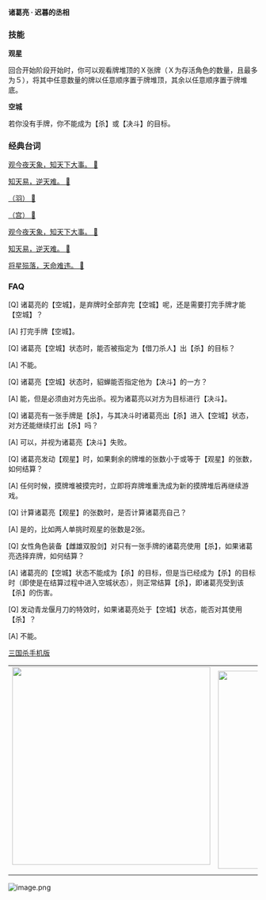 
#### 诸葛亮 · 迟暮的丞相  

### 技能

**观星**

回合开始阶段开始时，你可以观看牌堆顶的Ｘ张牌（Ｘ为存活角色的数量，且最多为５），将其中任意数量的牌以任意顺序置于牌堆顶，其余以任意顺序置于牌堆底。

**空城**

若你没有手牌，你不能成为【杀】或【决斗】的目标。

### 经典台词


[观今夜天象，知天下大事。 🎵](char_shu004_dub_ability1_1.mp3)

[知天易，逆天难。 🎵](char_shu004_dub_ability1_2.mp3)

[（羽） 🎵](char_shu004_dub_ability2_1.mp3)

[（宫） 🎵](char_shu004_dub_ability2_2.mp3)

[观今夜天象，知天下大事。 🎵](char_shu004_dub_classic_ability1_1.mp3)

[知天易，逆天难。 🎵](char_shu004_dub_classic_ability1_2.mp3)

[将星殒落，天命难违。 🎵](char_shu004_dub_dead.mp3)


### FAQ

[Q] 诸葛亮的【空城】，是弃牌时全部弃完【空城】呢，还是需要打完手牌才能【空城】？

[A] 打完手牌【空城】。



[Q] 诸葛亮【空城】状态时，能否被指定为【借刀杀人】出【杀】的目标？

[A] 不能。



[Q] 诸葛亮【空城】状态时，貂蝉能否指定他为【决斗】的一方？

[A] 能，但是必须由对方先出杀。视为诸葛亮以对方为目标进行【决斗】。



[Q] 诸葛亮有一张手牌是【杀】，与其决斗时诸葛亮出【杀】进入【空城】状态，对方还能继续打出【杀】吗？

[A] 可以，并视为诸葛亮【决斗】失败。



[Q] 诸葛亮发动【观星】时，如果剩余的牌堆的张数小于或等于【观星】的张数，如何结算？

[A] 任何时候，摸牌堆被摸完时，立即将弃牌堆重洗成为新的摸牌堆后再继续游戏。



[Q] 计算诸葛亮【观星】的张数时，是否计算诸葛亮自己？

[A] 是的，比如两人单挑时观星的张数是2张。



[Q] 女性角色装备【雌雄双股剑】对只有一张手牌的诸葛亮使用【杀】，如果诸葛亮选择弃牌，如何结算？

[A] 诸葛亮的【空城】状态不能成为【杀】的目标，但是当已经成为【杀】的目标时（即使是在结算过程中进入空城状态），则正常结算【杀】，即诸葛亮受到该【杀】的伤害。



[Q] 发动青龙偃月刀的特效时，如果诸葛亮处于【空城】状态，能否对其使用【杀】？

[A] 不能。


 [三国杀手机版](https://apps.apple.com/cn/app/%E4%B8%89%E5%9B%BD%E6%9D%80%E9%97%AE%E9%A2%98%E7%AD%94%E7%96%91/id527602078)
    <div style="text-align: center"><table><tr>
    <td style="text-align: center">
<img src="https://is4-ssl.mzstatic.com/image/thumb/PurpleSource116/v4/1b/38/06/1b380673-fa07-7d70-76af-cc625e8e7894/97f20edf-1616-4b93-9e88-fbaebfe22faf_page-0.jpg/460x0w.webp" height="400">
</td>
<td style="text-align: center">
<img src="https://is5-ssl.mzstatic.com/image/thumb/PurpleSource126/v4/f6/ae/05/f6ae053d-def3-e9be-a991-74954202adad/7a500a3f-0dc0-4c7a-8287-6eed7e11d2b4_page-1.jpg/460x0w.webp" height="400">
</td>
<td style="text-align: center">
<img src="https://is2-ssl.mzstatic.com/image/thumb/PurpleSource126/v4/f3/38/97/f33897de-2a22-ec13-1832-60c35c10fe7c/7fbfdcd6-9f03-45ce-8dc1-bad59b0e5f5d_page-2.jpg/460x0w.webp" height="400">
</td>
<td style="text-align: center">
<img src="https://is2-ssl.mzstatic.com/image/thumb/PurpleSource116/v4/7c/bf/db/7cbfdbb7-8d99-a661-c3a7-bc4e3fdb840a/5e805d5e-b991-4341-bdf6-233a5dd8d703_page-3.jpg/460x0w.webp" height="400">
</td>
</tr>
</table>
</div>
    
 ![image.png](https://s2.loli.net/2022/01/10/Z85EF3hBpvU41oI.png)

